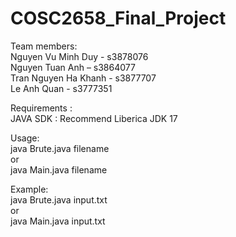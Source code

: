 # COSC2658_Final_Project
Team members:   
Nguyen Vu Minh Duy - s3878076   
Nguyen Tuan Anh – s3864077  
Tran Nguyen Ha Khanh - s3877707   
Le Anh Quan - s3777351   

Requirements :    
JAVA SDK : Recommend Liberica JDK 17  

Usage:  
java Brute.java filename    
or    
java Main.java filename 
  
Example:    
java Brute.java input.txt   
or    
java Main.java input.txt    
